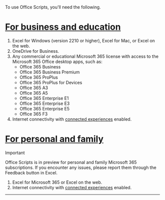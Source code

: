 To use Office Scripts, you'll need the following.

# [For business and education](#tab/business)

1. Excel for Windows (version 2210 or higher), Excel for Mac, or Excel on the web.
1. OneDrive for Business.
1. Any commercial or educational Microsoft 365 license with access to the Microsoft 365 Office desktop apps, such as:
    - Office 365 Business
    - Office 365 Business Premium
    - Office 365 ProPlus
    - Office 365 ProPlus for Devices
    - Office 365 A3
    - Office 365 A5
    - Office 365 Enterprise E1
    - Office 365 Enterprise E3
    - Office 365 Enterprise E5
    - Office 365 F3
1. Internet connectivity with [connected experiences](/deployoffice/privacy/connected-experiences) enabled.

# [For personal and family](#tab/home)

> [!IMPORTANT]
> Office Scripts is in preview for personal and family Microsoft 365 subscriptions. If you encounter any issues, please report them through the Feedback button in Excel.

1. Excel for Microsoft 365 or Excel on the web.
1. Internet connectivity with [connected experiences](/deployoffice/privacy/connected-experiences) enabled.

---
